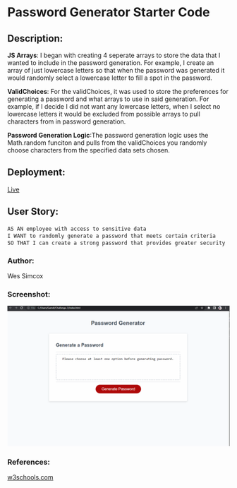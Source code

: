 # Password Generator Starter Code

## Description:

**JS Arrays**: I began with creating 4 seperate arrays to store the data that I wanted to include in the password generation. For example, I create an array of just lowercase letters so that when the password was generated it would randomly select a lowercase letter to fill a spot in the password.

**ValidChoices**: For the validChoices, it was used to store the preferences for generating a password and what arrays to use in said generation. For example, if I decide I did not want any lowercase letters, when I select no lowercase letters it would be excluded from possible arrays to pull characters from in password generation.

**Password Generation Logic**:The password generation logic uses the Math.random funciton and pulls from the validChoices you randomly choose characters from the specified data sets chosen.

## Deployment:
[Live]()

## User Story:

```
AS AN employee with access to sensitive data
I WANT to randomly generate a password that meets certain criteria
SO THAT I can create a strong password that provides greater security
```

### Author:
Wes Simcox

### Screenshot:
![Screenshot](https://github.com/WesSimcox/Challenge-3-Password-Generator/blob/main/screenshot.png)


### References:
[w3schools.com](https://www.w3schools.com/)


